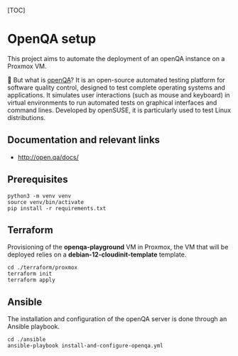 



[TOC]

# OpenQA setup

This project aims to automate the deployment of an openQA instance on a Proxmox VM.

:thinking: But what is [openQA](http://open.qa/)? It is an open-source automated testing platform for software quality control, designed to test complete operating systems and applications. It simulates user interactions (such as mouse and keyboard) in virtual environments to run automated tests on graphical interfaces and command lines. Developed by openSUSE, it is particularly used to test Linux distributions.

## Documentation and relevant links

* http://open.qa/docs/

## Prerequisites

```shell
python3 -m venv venv
source venv/bin/activate
pip install -r requirements.txt
```



## Terraform

Provisioning of the **openqa-playground** VM in Proxmox, the VM that will be deployed relies on a **debian-12-cloudinit-template** template.

```shell
cd ./terraform/proxmox
terraform init
terraform apply
```



## Ansible

The installation and configuration of the openQA server is done through an Ansible playbook.

```shell
cd ./ansible
ansible-playbook install-and-configure-openqa.yml
```
